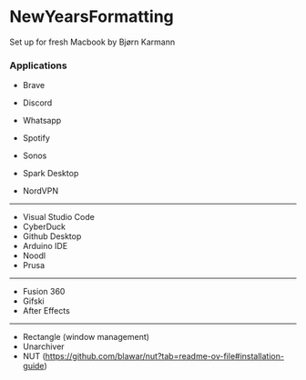 # NewYearsFormatting
Set up for fresh Macbook by Bjørn Karmann

### Applications
- Brave
- Discord
- Whatsapp
- Spotify
- Sonos
- Spark Desktop

- NordVPN
---
- Visual Studio Code
- CyberDuck
- Github Desktop
- Arduino IDE
- Noodl
- Prusa
---
- Fusion 360
- Gifski
- After Effects
---
- Rectangle (window management)
- Unarchiver
- NUT (https://github.com/blawar/nut?tab=readme-ov-file#installation-guide)
